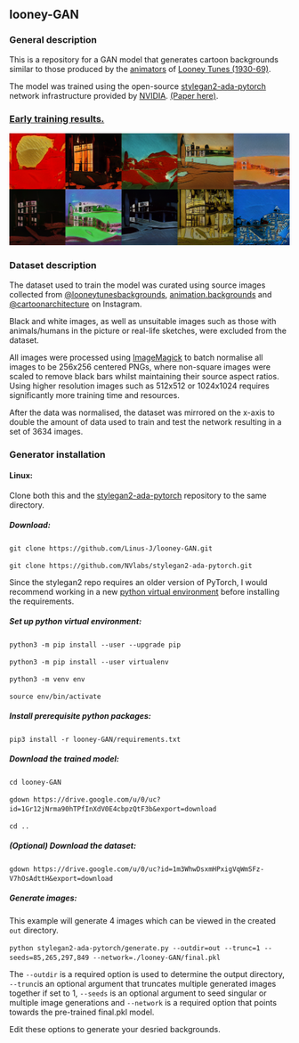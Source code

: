 
## looney-GAN

### General description
This is a repository for a GAN model that generates cartoon backgrounds similar to those produced by the [animators](https://looneytunes.fandom.com/wiki/Category:Cartoons_by_background_artist) of [Looney Tunes (1930-69)](https://en.wikipedia.org/wiki/Looney_Tunes).

The model was trained using the open-source [stylegan2-ada-pytorch](https://github.com/NVlabs/stylegan2-ada-pytorch) network infrastructure provided by [NVIDIA](https://github.com/NVlabs). [(Paper here)](https://nvlabs-fi-cdn.nvidia.com/stylegan2-ada-pytorch/ada-paper.pdf).
### [Early training results.](https://drive.google.com/file/d/14soCTccYFG_pHGuXyHpgYuB8sNXQ0Pkg/view?usp=share_link)
![Original](https://github.com/Linus-J/looney-GAN/blob/main/generatedbgs.png)

### Dataset description
The dataset used to train the model was curated using source images collected from [@looneytunesbackgrounds](https://www.instagram.com/looneytunesbackgrounds/), [animation.backgrounds](https://www.instagram.com/animation.backgrounds/) and [@cartoonarchitecture](https://www.instagram.com/cartoonarchitecture/) on Instagram. 

Black and white images, as well as unsuitable images such as those with animals/humans in the picture or real-life sketches, were excluded from the dataset.

All images were processed using [ImageMagick](https://imagemagick.org/)  to batch normalise all images to be 256x256 centered PNGs, where non-square images were scaled to remove black bars whilst maintaining their source aspect ratios. Using higher resolution images such as 512x512 or 1024x1024 requires significantly more training time and resources.

After the data was normalised, the dataset was mirrored on the x-axis to double the amount of data used to train and test the network resulting in a set of 3634 images.

### Generator installation
#### Linux:
Clone both this and the [stylegan2-ada-pytorch](https://github.com/NVlabs/stylegan2-ada-pytorch) repository to the same directory.
##### Download:

`git clone https://github.com/Linus-J/looney-GAN.git`

`git clone https://github.com/NVlabs/stylegan2-ada-pytorch.git`

Since the stylegan2 repo requires an older version of PyTorch, I would recommend working in a new [python virtual environment](https://packaging.python.org/en/latest/guides/installing-using-pip-and-virtual-environments/) before installing the requirements.
##### Set up python virtual environment:
`python3 -m pip install --user --upgrade pip`

`python3 -m pip install --user virtualenv`

`python3 -m venv env`

`source env/bin/activate`

##### Install prerequisite python packages:
`pip3 install -r looney-GAN/requirements.txt`

##### Download the trained model:
`cd looney-GAN`

`gdown https://drive.google.com/u/0/uc?id=1Gr12jNrma90hTPfInXdV0E4cbpzQtF3b&export=download`

`cd ..`

##### (Optional) Download the dataset:
`gdown https://drive.google.com/u/0/uc?id=1m3WhwDsxmHPxigVqWmSFz-V7hOsAdttH&export=download`

##### Generate images:
This example will generate 4 images which can be viewed in the created `out` directory. 

`python stylegan2-ada-pytorch/generate.py --outdir=out --trunc=1 --seeds=85,265,297,849 --network=./looney-GAN/final.pkl`
    
The `--outdir` is a required option is used to determine the output directory, `--trunc`is an optional argument that truncates multiple generated images together if set to 1, `--seeds` is an optional argument to seed singular or multiple image generations and `--network` is a required option that points towards the pre-trained final.pkl model.

Edit these options to generate your desried backgrounds.
